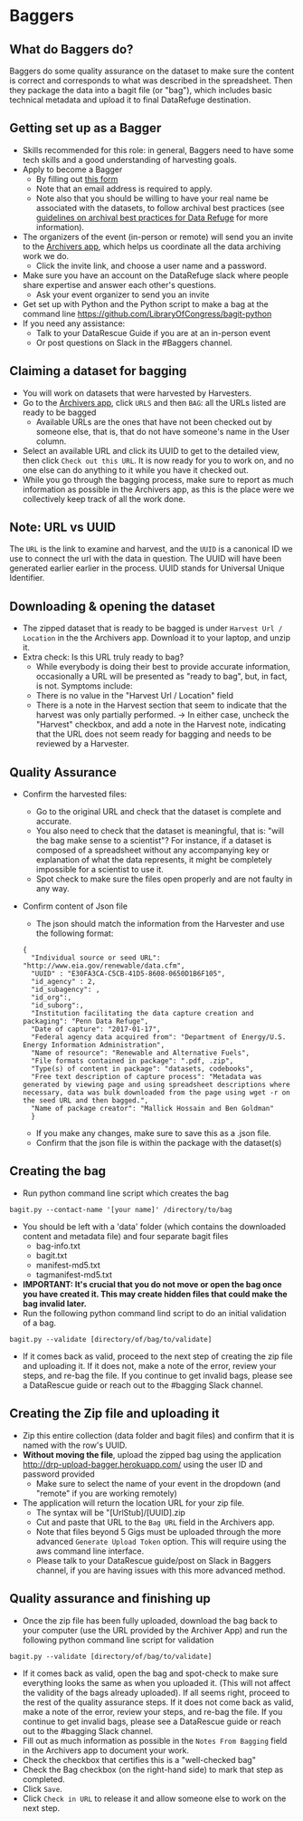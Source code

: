 # Baggers

## What do Baggers do?
Baggers do some quality assurance on the dataset to make sure the content is correct and corresponds to what was described in the spreadsheet. Then they package the data into a bagit file (or "bag"), which includes basic technical metadata and upload it to final DataRefuge destination.

## Getting set up as a Bagger
- Skills recommended for this role: in general, Baggers need to have some tech skills and a good understanding of harvesting goals.
- Apply to become a Bagger 
   - By filling out [this form](https://docs.google.com/a/temple.edu/forms/d/e/1FAIpQLSfh9YIFnDrc-Cuc0hTd-U37J3D8xw8K7VXmzWkPs6Y5Q0wfVg/viewform) 
    - Note that an email address is required to apply.
    - Note also that you should be willing to have your real name be associated with the datasets, to follow archival best practices (see [guidelines on archival best practices for Data Refuge](http://www.ppehlab.org/blogposts/2017/2/1/data-refuge-rests-on-a-clear-chain-of-custody) for more information).
- The organizers of the event (in-person or remote) will send you an invite to the [Archivers app](http://www.archivers.space/), which helps us coordinate all the data archiving work we do.
	- Click the invite link, and choose a user name and a password.    
- Make sure you have an account on the DataRefuge slack where people share expertise and answer each other's questions.
	- Ask your event organizer to send you an invite 
- Get set up with Python and the Python script to make a bag at the command line https://github.com/LibraryOfCongress/bagit-python
- If you need any assistance:
  - Talk to your DataRescue Guide if you are at an in-person event
  - Or post questions on Slack in the #Baggers channel.
  
## Claiming a dataset for bagging
- You will work on datasets that were harvested by Harvesters.
- Go to the [Archivers app](http://www.archivers.space/), click `URLS` and then `BAG`: all the URLs listed are ready to be bagged
    - Available URLs are the ones that have not been checked out by someone else, that is, that do not have someone's name in the User column.
- Select an available URL and click its UUID to get to the detailed view, then click `Check out this URL`. It is now ready for you to work on, and no one else can do anything to it while you have it checked out. 
- While you go through the bagging process, make sure to report as much information as possible in the Archivers app, as this is the place were we collectively keep track of all the work done.

## Note: URL vs UUID
The `URL` is the link to examine and harvest, and the `UUID` is a canonical ID we use to connect the url with the data in question. The UUID will have been generated earlier earlier in the process. UUID stands for Universal Unique Identifier. 

## Downloading & opening the dataset 
  
 - The zipped dataset that is ready to be bagged is under `Harvest Url / Location` in the the Archivers app. Download it to your laptop, and unzip it.
 - Extra check: Is this URL truly ready to bag? 
   - While everybody is doing their best to provide accurate information, occasionally a URL will be presented as "ready to bag", but, in fact, is not. Symptoms include:
   	- There is no value in the "Harvest Url / Location" field
	- There is a note in the Harvest section that seem to indicate that the harvest was only partially performed.
   -> In either case, uncheck the "Harvest" checkbox, and add a note in the Harvest note, indicating that the URL does not seem ready for bagging and needs to be reviewed by a Harvester.
 
  
## Quality Assurance 
- Confirm the harvested files: 
  - Go to the original URL and check that the dataset is complete and accurate.
  - You also need to check that the dataset is meaningful, that is: "will the bag make sense to a scientist"?
For instance, if a dataset is composed of a spreadsheet without any accompanying key or explanation of what the data represents, it might be completely impossible for a scientist to use it.
  - Spot check to make sure the files open properly and are not faulty in any way.
- Confirm content of Json file
  - The json should match the information from the Harvester and use the following format:

  ```
  {
    "Individual source or seed URL": "http://www.eia.gov/renewable/data.cfm",
    "UUID" : "E30FA3CA-C5CB-41D5-8608-0650D1B6F105",
    "id_agency" : 2,
    "id_subagency": ,
    "id_org":,
    "id_suborg":,
    "Institution facilitating the data capture creation and packaging": "Penn Data Refuge",
    "Date of capture": "2017-01-17",
    "Federal agency data acquired from": "Department of Energy/U.S. Energy Information Administration",
    "Name of resource": "Renewable and Alternative Fuels",
    "File formats contained in package": ".pdf, .zip",
    "Type(s) of content in package": "datasets, codebooks",
    "Free text description of capture process": "Metadata was generated by viewing page and using spreadsheet descriptions where necessary, data was bulk downloaded from the page using wget -r on the seed URL and then bagged.",
    "Name of package creator": "Mallick Hossain and Ben Goldman"
    }
  ```
  - If you make any changes, make sure to save this as a .json file.
  - Confirm that the json file is within the package with the dataset(s)

## Creating the bag
  - Run python command line script which creates the bag

  ```
  bagit.py --contact-name '[your name]' /directory/to/bag
  ```

  - You should be left with a 'data' folder (which contains the downloaded content and metadata file) and four separate bagit files
    - bag-info.txt
    - bagit.txt
    - manifest-md5.txt
    - tagmanifest-md5.txt
  - **IMPORTANT: It's crucial that you do not move or open the bag once you have created it. This may create hidden files that could make the bag invalid later.**
  - Run the following python command lind script to do an initial validation of a bag.
 
 ```
 bagit.py --validate [directory/of/bag/to/validate]
 ```
 
  - If it comes back as valid, proceed to the next step of creating the zip file and uploading it. If it does not, make a note of the error, review your steps, and re-bag the file. If you continue to get invalid bags, please see a DataRescue guide or reach out to the #bagging Slack channel. 

## Creating the Zip file and uploading it
- Zip this entire collection (data folder and bagit files) and confirm that it is named with the row's UUID. 
- **Without moving the file**, upload the zipped bag using the application http://drp-upload-bagger.herokuapp.com/ using the user ID and password provided
  - Make sure to select the name of your event in the dropdown (and "remote" if you are working remotely)
- The application will return the location URL for your zip file. 
  - The syntax will be "[UrlStub]/[UUID].zip
  - Cut and paste that URL to the `Bag URL` field in the Archivers app.
  - Note that files beyond 5 Gigs must be uploaded through the more advanced `Generate Upload Token` option. This will require using the aws command line interface.
  - Please talk to your DataRescue guide/post on Slack in Baggers channel, if you are having issues with this more advanced method.
 
## Quality assurance and finishing up
- Once the zip file has been fully uploaded, download the bag back to your computer (use the URL provided by the Archiver App) and run the following python command line script for validation

 ```
 bagit.py --validate [directory/of/bag/to/validate]
 ```
 
- If it comes back as valid, open the bag and spot-check to make sure everything looks the same as when you uploaded it. (This will not affect the validity of the bags already uploaded). If all seems right, proceed to the rest of the quality assurance steps. If it does not come back as valid, make a note of the error, review your steps, and re-bag the file. If you continue to get invalid bags, please see a DataRescue guide or reach out to the #bagging Slack channel. 
- Fill out as much information as possible in the `Notes From Bagging` field in the Archivers app to document your work.
- Check the checkbox that certifies this is a "well-checked bag"
- Check the Bag checkbox (on the right-hand side) to mark that step as completed. 
- Click `Save`.
- Click `Check in URL` to release it and allow someone else to work on the next step. 
